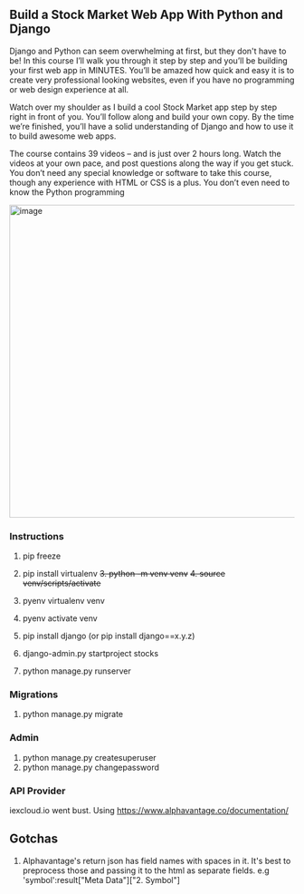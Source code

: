 ## Build a Stock Market Web App With Python and Django

Django and Python can seem overwhelming at first, but they don't have to be! In this course I’ll walk you through it step by step and you’ll be building your first web app in MINUTES. You’ll be amazed how quick and easy it is to create very professional looking websites, even if you have no programming or web design experience at all.

Watch over my shoulder as I build a cool Stock Market app step by step right in front of you. You’ll follow along and build your own copy. By the time we’re finished, you’ll have a solid understanding of Django and how to use it to build awesome web apps.

The course contains 39 videos – and is just over 2 hours long. Watch the videos at your own pace, and post questions along the way if you get stuck. You don’t need any special knowledge or software to take this course, though any experience with HTML or CSS is a plus. You don’t even need to know the Python programming

<img width="2235" height="552" alt="image" src="https://github.com/user-attachments/assets/66a9a29e-39b3-4af7-b483-71e488797ce1" />

### Instructions

1. pip freeze
2. pip install virtualenv
~~3. python -m venv venv~~
~~4. source venv/scripts/activate~~
3. pyenv virtualenv venv
4. pyenv activate venv

5. pip install django (or pip install django==x.y.z)
6. django-admin.py startproject stocks
7. python manage.py runserver
   
### Migrations
1. python manage.py migrate

### Admin

1. python manage.py createsuperuser
2. python manage.py changepassword <user>

### API Provider
iexcloud.io went bust. Using https://www.alphavantage.co/documentation/

## Gotchas

1. Alphavantage's return json has field names with spaces in it. It's best to preprocess those and passing it to the html as separate fields.
e.g 'symbol':result["Meta Data"]["2. Symbol"]



